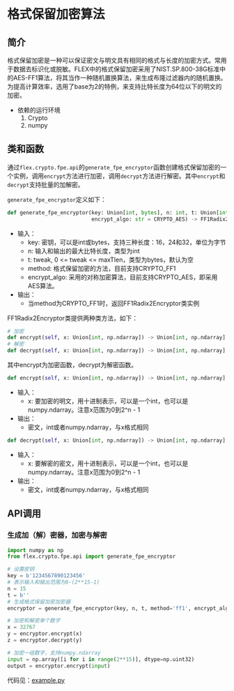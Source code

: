 # 格式保留加密算法
## 简介
格式保留加密是一种可以保证密文与明文具有相同的格式与长度的加密方式。常用于数据去标识化或脱敏。FLEX中的格式保留加密采用了NIST.SP.800-38G标准中的AES-FF1算法，将其当作一种随机置换算法，来生成布隆过滤器内的随机置换。为提高计算效率，选用了base为2的特例，来支持比特长度为64位以下的明文的加密。

* 依赖的运行环境
    1. Crypto
    2. numpy

## 类和函数
通过`flex.crypto.fpe.api`的`generate_fpe_encryptor`函数创建格式保留加密的一个实例，调用`encrypt`方法进行加密，调用`decrypt`方法进行解密。其中`encrypt`和`decrypt`支持批量的加解密。

`generate_fpe_encryptor`定义如下：
```python
def generate_fpe_encryptor(key: Union[int, bytes], n: int, t: Union[int, bytes] = b'', method: str = CRYPTO_FF1,
                           encrypt_algo: str = CRYPTO_AES) -> FF1Radix2Encryptor
```
* 输入：
    * key: 密钥，可以是int或bytes，支持三种长度：16，24和32，单位为字节
    * n: 输入和输出的最大比特长度，类型为int
    * t: tweak, 0 <= tweak <= maxTlen，类型为bytes，默认为空 
    * method: 格式保留加密的方法，目前支持CRYPTO_FF1
    * encrypt_algo: 采用的对称加密算法，目前支持CRYPTO_AES，即采用AES算法。
* 输出：
    * 当method为CRYPTO_FF1时，返回FF1Radix2Encryptor类实例
    
FF1Radix2Encryptor类提供两种类方法，如下：
```python
# 加密
def encrypt(self, x: Union[int, np.ndarray]) -> Union[int, np.ndarray]
# 解密
def decrypt(self, x: Union[int, np.ndarray]) -> Union[int, np.ndarray]
```
其中encrypt为加密函数，decrypt为解密函数。
```python
def encrypt(self, x: Union[int, np.ndarray]) -> Union[int, np.ndarray]
```
* 输入：
    * x: 要加密的明文，用十进制表示，可以是一个int，也可以是numpy.ndarray。注意x范围为0到2^n - 1
* 输出：
    * 密文，int或者numpy.ndarray，与x格式相同
    
```python
def decrypt(self, x: Union[int, np.ndarray]) -> Union[int, np.ndarray]
```
* 输入：
    * x: 要解密的密文，用十进制表示，可以是一个int，也可以是numpy.ndarray。注意x范围为0到2^n - 1
* 输出：
    * 密文，int或者numpy.ndarray，与x格式相同


## API调用
### 生成加（解）密器，加密与解密
```python
import numpy as np
from flex.crypto.fpe.api import generate_fpe_encryptor

# 设置密钥
key = b'1234567890123456'
# 表示输入和输出范围为0-(2**15-1)
n = 15
t = b''
# 生成格式保留加密加密器
encryptor = generate_fpe_encryptor(key, n, t, method='ff1', encrypt_algo='aes')

# 加密和解密单个数字
x = 32767
y = encryptor.encrypt(x)
z = encryptor.decrypt(y)

# 加密一组数字，支持numpy.ndarray
input = np.array([i for i in range(2**15)], dtype=np.uint32)
output = encryptor.encrypt(input)
```
代码见：[example.py](../../../test/crypto/fpe/example.py)
